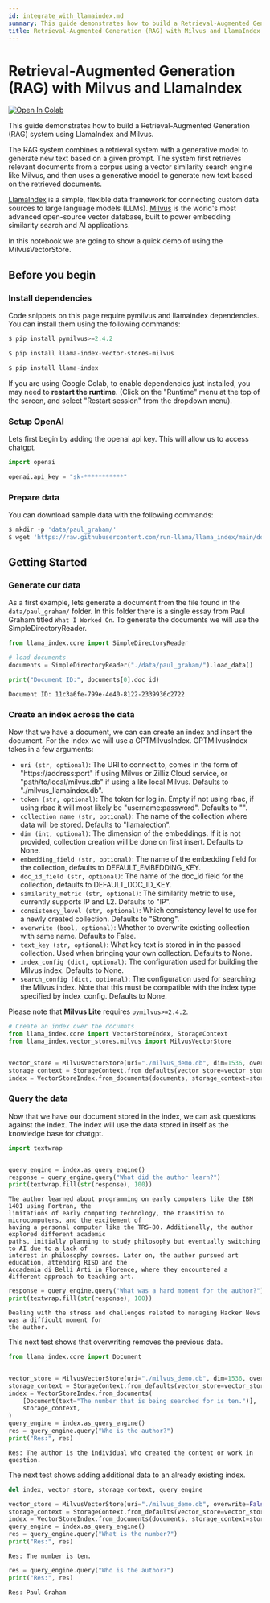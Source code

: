 ```yaml
---
id: integrate_with_llamaindex.md
summary: This guide demonstrates how to build a Retrieval-Augmented Generation (RAG) system using LlamaIndex and Milvus.
title: Retrieval-Augmented Generation (RAG) with Milvus and LlamaIndex
---
```


# Retrieval-Augmented Generation (RAG) with Milvus and LlamaIndex

<a href="https://colab.research.google.com/github/milvus-io/bootcamp/blob/master/bootcamp/tutorials/integration/rag_with_milvus_and_llamaindex.ipynb" target="_parent"><img src="https://colab.research.google.com/assets/colab-badge.svg" alt="Open In Colab"/></a>

This guide demonstrates how to build a Retrieval-Augmented Generation (RAG) system using LlamaIndex and Milvus.

The RAG system combines a retrieval system with a generative model to generate new text based on a given prompt. The system first retrieves relevant documents from a corpus using a vector similarity search engine like Milvus, and then uses a generative model to generate new text based on the retrieved documents.

[LlamaIndex](https://www.llamaindex.ai/) is a simple, flexible data framework for connecting custom data sources to large language models (LLMs). [Milvus](https://milvus.io/) is the world's most advanced open-source vector database, built to power embedding similarity search and AI applications.

In this notebook we are going to show a quick demo of using the MilvusVectorStore. 

## Before you begin

### Install dependencies
Code snippets on this page require pymilvus and llamaindex dependencies. You can install them using the following commands:


```python
$ pip install pymilvus>=2.4.2
```


```python
$ pip install llama-index-vector-stores-milvus
```


```python
$ pip install llama-index
```

<div class="alert note">

If you are using Google Colab, to enable dependencies just installed, you may need to **restart the runtime**. (Click on the "Runtime" menu at the top of the screen, and select "Restart session" from the dropdown menu).

</div>

### Setup OpenAI

Lets first begin by adding the openai api key. This will allow us to access chatgpt.


```python
import openai

openai.api_key = "sk-***********"
```

### Prepare data

You can download sample data with the following commands:


```python
$ mkdir -p 'data/paul_graham/'
$ wget 'https://raw.githubusercontent.com/run-llama/llama_index/main/docs/docs/examples/data/paul_graham/paul_graham_essay.txt' -O 'data/paul_graham/paul_graham_essay.txt'
```

## Getting Started

### Generate our data
As a first example, lets generate a document from the file found in the `data/paul_graham/` folder. In this folder there is a single essay from Paul Graham titled `What I Worked On`. To generate the documents we will use the SimpleDirectoryReader.


```python
from llama_index.core import SimpleDirectoryReader

# load documents
documents = SimpleDirectoryReader("./data/paul_graham/").load_data()

print("Document ID:", documents[0].doc_id)
```

    Document ID: 11c3a6fe-799e-4e40-8122-2339936c2722


### Create an index across the data

Now that we have a document, we can can create an index and insert the document. For the index we will use a GPTMilvusIndex. GPTMilvusIndex takes in a few arguments:

- `uri (str, optional)`: The URI to connect to, comes in the form of "https://address:port" if using Milvus or Zilliz Cloud service, or "path/to/local/milvus.db" if using a lite local Milvus. Defaults to "./milvus_llamaindex.db".
- `token (str, optional)`: The token for log in. Empty if not using rbac, if using rbac it will most likely be "username:password". Defaults to "".
- `collection_name (str, optional)`: The name of the collection where data will be stored. Defaults to "llamalection".
- `dim (int, optional)`: The dimension of the embeddings. If it is not provided, collection creation will be done on first insert. Defaults to None.
- `embedding_field (str, optional)`: The name of the embedding field for the collection, defaults to DEFAULT_EMBEDDING_KEY.
- `doc_id_field (str, optional)`: The name of the doc_id field for the collection, defaults to DEFAULT_DOC_ID_KEY.
- `similarity_metric (str, optional)`: The similarity metric to use, currently supports IP and L2. Defaults to "IP".
- `consistency_level (str, optional)`: Which consistency level to use for a newly created collection. Defaults to "Strong".
- `overwrite (bool, optional)`: Whether to overwrite existing collection with same name. Defaults to False.
- `text_key (str, optional)`: What key text is stored in in the passed collection. Used when bringing your own collection. Defaults to None.
- `index_config (dict, optional)`: The configuration used for building the Milvus index. Defaults to None.
- `search_config (dict, optional)`: The configuration used for searching the Milvus index. Note that this must be compatible with the index type specified by index_config. Defaults to None.

<div class="alert note">

Please note that **Milvus Lite** requires `pymilvus>=2.4.2`.

</div>


```python
# Create an index over the documnts
from llama_index.core import VectorStoreIndex, StorageContext
from llama_index.vector_stores.milvus import MilvusVectorStore


vector_store = MilvusVectorStore(uri="./milvus_demo.db", dim=1536, overwrite=True)
storage_context = StorageContext.from_defaults(vector_store=vector_store)
index = VectorStoreIndex.from_documents(documents, storage_context=storage_context)
```

### Query the data
Now that we have our document stored in the index, we can ask questions against the index. The index will use the data stored in itself as the knowledge base for chatgpt.


```python
import textwrap


query_engine = index.as_query_engine()
response = query_engine.query("What did the author learn?")
print(textwrap.fill(str(response), 100))
```

    The author learned about programming on early computers like the IBM 1401 using Fortran, the
    limitations of early computing technology, the transition to microcomputers, and the excitement of
    having a personal computer like the TRS-80. Additionally, the author explored different academic
    paths, initially planning to study philosophy but eventually switching to AI due to a lack of
    interest in philosophy courses. Later on, the author pursued art education, attending RISD and the
    Accademia di Belli Arti in Florence, where they encountered a different approach to teaching art.



```python
response = query_engine.query("What was a hard moment for the author?")
print(textwrap.fill(str(response), 100))
```

    Dealing with the stress and challenges related to managing Hacker News was a difficult moment for
    the author.


This next test shows that overwriting removes the previous data.


```python
from llama_index.core import Document


vector_store = MilvusVectorStore(uri="./milvus_demo.db", dim=1536, overwrite=True)
storage_context = StorageContext.from_defaults(vector_store=vector_store)
index = VectorStoreIndex.from_documents(
    [Document(text="The number that is being searched for is ten.")],
    storage_context,
)
query_engine = index.as_query_engine()
res = query_engine.query("Who is the author?")
print("Res:", res)
```

    Res: The author is the individual who created the content or work in question.


The next test shows adding additional data to an already existing  index.


```python
del index, vector_store, storage_context, query_engine

vector_store = MilvusVectorStore(uri="./milvus_demo.db", overwrite=False)
storage_context = StorageContext.from_defaults(vector_store=vector_store)
index = VectorStoreIndex.from_documents(documents, storage_context=storage_context)
query_engine = index.as_query_engine()
res = query_engine.query("What is the number?")
print("Res:", res)
```

    Res: The number is ten.



```python
res = query_engine.query("Who is the author?")
print("Res:", res)
```

    Res: Paul Graham

